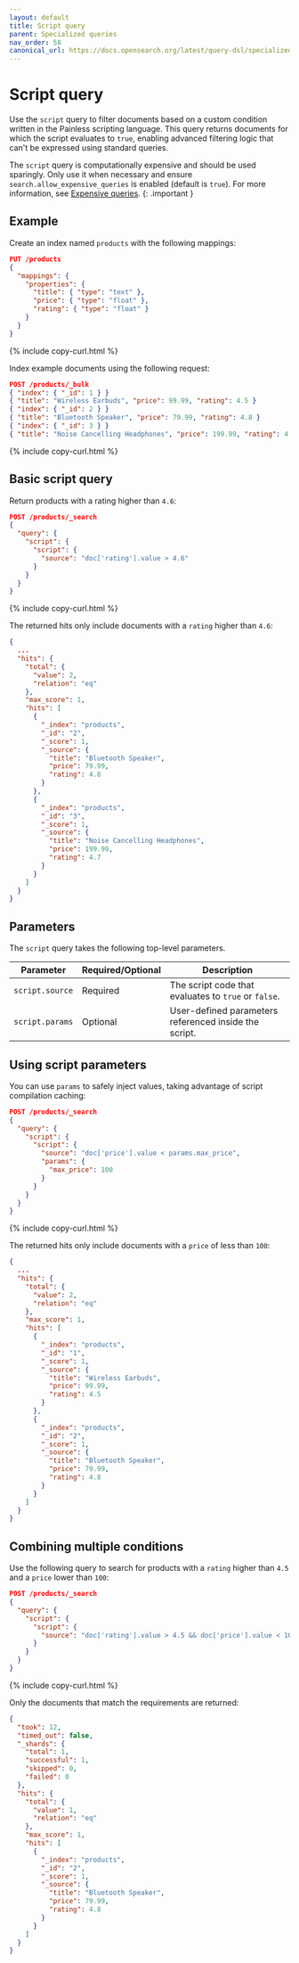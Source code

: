 ```yaml
---
layout: default
title: Script query
parent: Specialized queries
nav_order: 58
canonical_url: https://docs.opensearch.org/latest/query-dsl/specialized/script/
---
```


# Script query

Use the `script` query to filter documents based on a custom condition written in the Painless scripting language. This query returns documents for which the script evaluates to `true`, enabling advanced filtering logic that can't be expressed using standard queries.

The `script` query is computationally expensive and should be used sparingly. Only use it when necessary and ensure `search.allow_expensive_queries` is enabled (default is `true`). For more information, see [Expensive queries]({{site.url}}{{site.baseurl}}/query-dsl/#expensive-queries).
{: .important }

## Example

Create an index named `products` with the following mappings:

```json
PUT /products
{
  "mappings": {
    "properties": {
      "title": { "type": "text" },
      "price": { "type": "float" },
      "rating": { "type": "float" }
    }
  }
}
```
{% include copy-curl.html %}

Index example documents using the following request:

```json
POST /products/_bulk
{ "index": { "_id": 1 } }
{ "title": "Wireless Earbuds", "price": 99.99, "rating": 4.5 }
{ "index": { "_id": 2 } }
{ "title": "Bluetooth Speaker", "price": 79.99, "rating": 4.8 }
{ "index": { "_id": 3 } }
{ "title": "Noise Cancelling Headphones", "price": 199.99, "rating": 4.7 }
```
{% include copy-curl.html %}

## Basic script query

Return products with a rating higher than `4.6`:

```json
POST /products/_search
{
  "query": {
    "script": {
      "script": {
        "source": "doc['rating'].value > 4.6"
      }
    }
  }
}
```
{% include copy-curl.html %}

The returned hits only include documents with a `rating` higher than `4.6`:

```json
{
  ...
  "hits": {
    "total": {
      "value": 2,
      "relation": "eq"
    },
    "max_score": 1,
    "hits": [
      {
        "_index": "products",
        "_id": "2",
        "_score": 1,
        "_source": {
          "title": "Bluetooth Speaker",
          "price": 79.99,
          "rating": 4.8
        }
      },
      {
        "_index": "products",
        "_id": "3",
        "_score": 1,
        "_source": {
          "title": "Noise Cancelling Headphones",
          "price": 199.99,
          "rating": 4.7
        }
      }
    ]
  }
}
```

## Parameters

The `script` query takes the following top-level parameters.

| Parameter       | Required/Optional | Description                                           |
| --------------- | ----------------- | ----------------------------------------------------- |
| `script.source` | Required          | The script code that evaluates to `true` or `false`.  |
| `script.params` | Optional          | User-defined parameters referenced inside the script. |

## Using script parameters

You can use `params` to safely inject values, taking advantage of script compilation caching:

```json
POST /products/_search
{
  "query": {
    "script": {
      "script": {
        "source": "doc['price'].value < params.max_price",
        "params": {
          "max_price": 100
        }
      }
    }
  }
}
```
{% include copy-curl.html %}

The returned hits only include documents with a `price` of less than `100`:

```json
{
  ...
  "hits": {
    "total": {
      "value": 2,
      "relation": "eq"
    },
    "max_score": 1,
    "hits": [
      {
        "_index": "products",
        "_id": "1",
        "_score": 1,
        "_source": {
          "title": "Wireless Earbuds",
          "price": 99.99,
          "rating": 4.5
        }
      },
      {
        "_index": "products",
        "_id": "2",
        "_score": 1,
        "_source": {
          "title": "Bluetooth Speaker",
          "price": 79.99,
          "rating": 4.8
        }
      }
    ]
  }
}
```

## Combining multiple conditions

Use the following query to search for products with a `rating` higher than `4.5` and a `price` lower than `100`:

```json
POST /products/_search
{
  "query": {
    "script": {
      "script": {
        "source": "doc['rating'].value > 4.5 && doc['price'].value < 100"
      }
    }
  }
}
```
{% include copy-curl.html %}

Only the documents that match the requirements are returned:

```json
{
  "took": 12,
  "timed_out": false,
  "_shards": {
    "total": 1,
    "successful": 1,
    "skipped": 0,
    "failed": 0
  },
  "hits": {
    "total": {
      "value": 1,
      "relation": "eq"
    },
    "max_score": 1,
    "hits": [
      {
        "_index": "products",
        "_id": "2",
        "_score": 1,
        "_source": {
          "title": "Bluetooth Speaker",
          "price": 79.99,
          "rating": 4.8
        }
      }
    ]
  }
}
```
